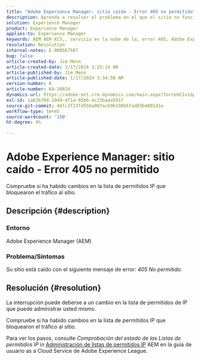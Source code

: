 ```yaml
---
title: "Adobe Experience Manager: sitio caído - Error 405 no permitido"
description: Aprenda a resolver el problema en el que el sitio no funcione con el error 405 No permitido.
solution: Experience Manager
product: Experience Manager
applies-to: Experience Manager
keywords: AEM AEM KCS,, servicio en la nube de la, error 405, Adobe Experience Manager. sitio caído, resolución de problemas
resolution: Resolution
internal-notes: E-000567587
bug: false
article-created-by: Jim Menn
article-created-date: 1/17/2024 3:25:14 AM
article-published-by: Jim Menn
article-published-date: 1/17/2024 3:34:50 AM
version-number: 6
article-number: KA-20824
dynamics-url: https://adobe-ent.crm.dynamics.com/main.aspx?forceUCI=1&pagetype=entityrecord&etn=knowledgearticle&id=07867202-e8b4-ee11-a569-6045bd006268
exl-id: 1a63b704-1949-4f1a-95b6-4c23baaa501f
source-git-commit: 46fc2f23fd556a987acb96338b6fad03b489141e
workflow-type: tm+mt
source-wordcount: '150'
ht-degree: 4%

---
```


# Adobe Experience Manager: sitio caído - Error 405 no permitido


Compruebe si ha habido cambios en la lista de permitidos IP que bloquearon el tráfico al sitio.

## Descripción {#description}


### Entorno

Adobe Experience Manager (AEM)



### Problema/Síntomas

Su sitio está caído con el siguiente mensaje de error: *405 No permitido.*


## Resolución {#resolution}


La interrupción puede deberse a un cambio en la lista de permitidos de IP que puede administrar usted mismo.

Compruebe si ha habido cambios en la lista de permitidos IP que bloquearon el tráfico al sitio.

Para ver los pasos, consulte *Comprobación del estado de las Listas de permitidos IP* in [Administración de listas de permitidos IP](https://experienceleague.adobe.com/docs/experience-manager-cloud-service/content/implementing/using-cloud-manager/ip-allow-lists/managing-ip-allow-lists.html?lang=en) AEM en la guía de usuario as a Cloud Service de Adobe Experience League.
